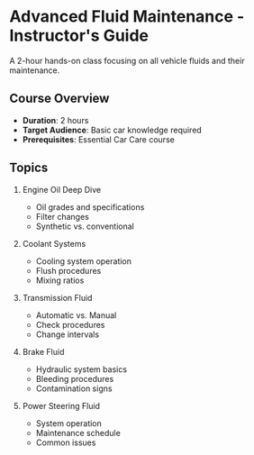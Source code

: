 # Advanced Fluid Maintenance - Instructor's Guide

A 2-hour hands-on class focusing on all vehicle fluids and their maintenance.

## Course Overview
- **Duration**: 2 hours
- **Target Audience**: Basic car knowledge required
- **Prerequisites**: Essential Car Care course

## Topics
1. Engine Oil Deep Dive
   - Oil grades and specifications
   - Filter changes
   - Synthetic vs. conventional

2. Coolant Systems
   - Cooling system operation
   - Flush procedures
   - Mixing ratios

3. Transmission Fluid
   - Automatic vs. Manual
   - Check procedures
   - Change intervals

4. Brake Fluid
   - Hydraulic system basics
   - Bleeding procedures
   - Contamination signs

5. Power Steering Fluid
   - System operation
   - Maintenance schedule
   - Common issues
